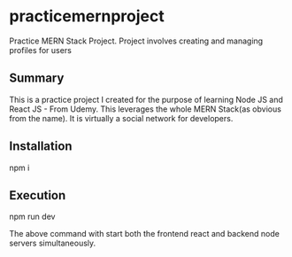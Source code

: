 # practicemernproject
Practice MERN Stack Project. Project involves creating and managing profiles for users

## Summary
This is a practice project I created for the purpose of learning Node JS and React JS - From Udemy. This leverages the whole MERN Stack(as obvious from the name). It is virtually a social network for developers.

## Installation
npm i

## Execution
npm run dev

The above command with start both the frontend react and backend node servers simultaneously. 
